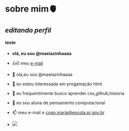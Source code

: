 # sobre mim🫀

## *editando perfil*
#### teste

- **olá, eu sou @maeiazinhaaaa**
- :+1:0 meu [e-mail](cogo.maria@escola.pr.gov.br)

- 👋 olá,eu sou @maeiazinhaaaa
- 👀 eu estou interessada em progamação html
- 🌱 eu frequentimente busco aprender css,github,historia
- 💞️ eu sou aluna de pensamento computacional 
- 📫 meu e-mail e cogo.maria@escola.pr.gov.br

<!---
maeiazinhaaaa/maeiazinhaaaa is a ✨ special ✨ repository because its `README.md` (this file) appears on your GitHub profile.
You can click the Preview link to take a look at your changes.
--->
- ![](https://media.tenor.com/YYhMbnpGJ_4AAAAM/my-melody-melody-mark.gif)
